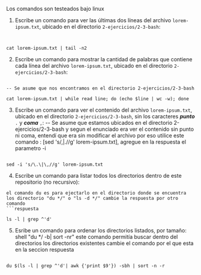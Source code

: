 ﻿Los comandos son testeados bajo linux

1. Escribe un comando para ver las últimas dos líneas del archivo `lorem-ipsum.txt`, ubicado en el directorio `2-ejercicios/2-3-bash`:
```respuesta


cat lorem-ipsum.txt | tail -n2
```

2. Escribe un comando para mostrar la cantidad de palabras que contiene cada línea del archivo `lorem-ipsum.txt`, ubicado en el directorio `2-ejercicios/2-3-bash`:
```respuesta

-- Se asume que nos encontramos en el directorio 2-ejercicios/2-3-bash

cat lorem-ipsum.txt | while read line; do (echo $line | wc -w); done 
```

3. Escribe un comando para ver el contenido del archivo `lorem-ipsum.txt`, ubicado en el directorio `2-ejercicios/2-3-bash`, sin los caracteres ***punto*** `.` y ***coma*** `,`:
-- Se asume que estamos ubicados en el directorio 2-ejercicios/2-3-bash y segun el enunciado era ver el contenido sin punto ni coma, entendí que era sin modificar el archivo por eso utilice este comando :
[sed 's/\,\|\.//g' lorem-ipsum.txt], agregue en la respuesta el parametro -i

```respuesta

sed -i 's/\.\|\,//g' lorem-ipsum.txt

```

4. Escribe un comando para listar todos los directorios dentro de este repositorio (no recursivo):
```shell
el comando du es para ejectarlo en el directorio donde se encuentra los directorio "du */" o "ls -d */" cambie la respuesta por otro comando
```respuesta

ls -l | grep ^'d'

```


5. Esribe un comando para ordenar los directorios listados, por tamaño:
shell
"du */ -b| sort -nr" este comando permitía buscar dentro del directorios los directorios existentes cambie el comando por el que esta en la seccion respuesta
```respuesta

du $(ls -l | grep ^'d'| awk {'print $9'}) -sbh | sort -n -r



```
